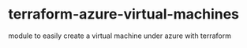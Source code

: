 # terraform-azure-virtual-machines
module to easily create a virtual machine under azure with terraform
